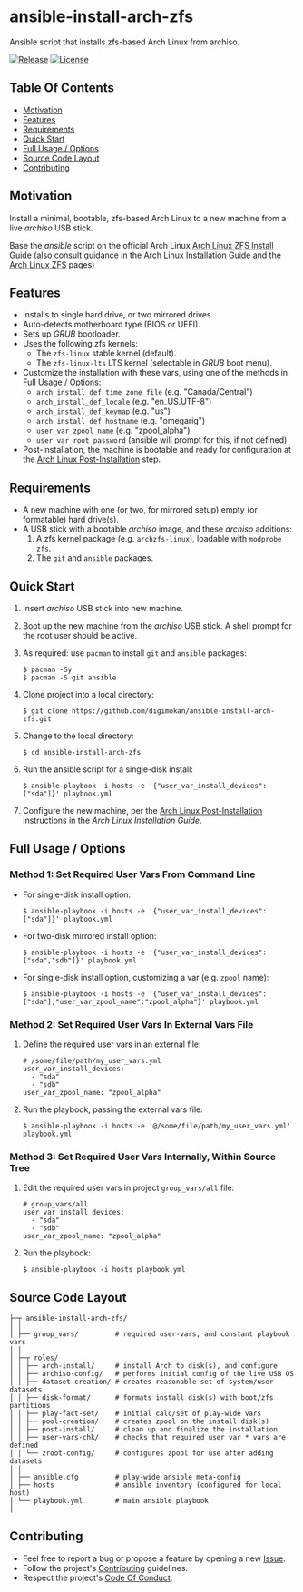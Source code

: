 # ansible-install-arch-zfs

Ansible script that installs zfs-based Arch Linux from archiso.

[![Release](https://img.shields.io/github/release/digimokan/ansible-install-arch-zfs.svg?label=release)](https://github.com/digimokan/ansible-install-arch-zfs/releases/latest "Latest Release Notes")
[![License](https://img.shields.io/badge/license-MIT-blue.svg?label=license)](LICENSE.txt "Project License")

## Table Of Contents

* [Motivation](#motivation)
* [Features](#features)
* [Requirements](#requirements)
* [Quick Start](#quick-start)
* [Full Usage / Options](#full-usage--options)
* [Source Code Layout](#source-code-layout)
* [Contributing](#contributing)

## Motivation

Install a minimal, bootable, zfs-based Arch Linux to a new machine from a live
_archiso_ USB stick.

Base the _ansible_ script on the official Arch Linux
[Arch Linux ZFS Install Guide](https://wiki.archlinux.org/index.php/Install_Arch_Linux_on_ZFS)
(also consult guidance in the [Arch Linux Installation Guide](https://wiki.archlinux.org/index.php/Installation_guide)
and the [Arch Linux ZFS](https://wiki.archlinux.org/index.php/ZFS) pages)

## Features

* Installs to single hard drive, or two mirrored drives.
* Auto-detects motherboard type (BIOS or UEFI).
* Sets up _GRUB_ bootloader.
* Uses the following zfs kernels:
    * The `zfs-linux` stable kernel (default).
    * The `zfs-linux-lts` LTS kernel (selectable in _GRUB_ boot menu).
* Customize the installation with these vars, using one of the
  methods in [Full Usage / Options](#full-usage--options):
    * `arch_install_def_time_zone_file` (e.g. "Canada/Central")
    * `arch_install_def_locale` (e.g. "en_US.UTF-8")
    * `arch_install_def_keymap` (e.g. "us")
    * `arch_install_def_hostname` (e.g. "omegarig")
    * `user_var_zpool_name` (e.g. "zpool_alpha")
    * `user_var_root_password` (ansible will prompt for this, if not defined)
* Post-installation, the machine is bootable and ready for configuration at the
  [Arch Linux Post-Installation](https://wiki.archlinux.org/index.php/Installation_guide#Post-installation)
  step.

## Requirements

* A new machine with one (or two, for mirrored setup) empty (or formatable) hard
  drive(s).
* A USB stick with a bootable _archiso_ image, and these _archiso_ additions:
    1. A zfs kernel package (e.g. `archzfs-linux`), loadable with
       `modprobe zfs`.
    2. The `git` and `ansible` packages.

## Quick Start

1. Insert _archiso_ USB stick into new machine.

2. Boot up the new machine from the _archiso_ USB stick. A shell prompt for the
   root user should be active.

3. As required: use `pacman` to install `git` and `ansible` packages:

   ```shell
   $ pacman -Sy
   $ pacman -S git ansible
   ```

4. Clone project into a local directory:

   ```shell
   $ git clone https://github.com/digimokan/ansible-install-arch-zfs.git
   ```

5. Change to the local directory:

   ```shell
   $ cd ansible-install-arch-zfs
   ```

6. Run the ansible script for a single-disk install:

   ```shell
   $ ansible-playbook -i hosts -e '{"user_var_install_devices":["sda"]}' playbook.yml
   ```

7. Configure the new machine, per the [Arch Linux Post-Installation](https://wiki.archlinux.org/index.php/Installation_guide#Post-installation)
   instructions in the _Arch Linux Installation Guide_.

## Full Usage / Options

### Method 1: Set Required User Vars From Command Line

* For single-disk install option:

   ```shell
   $ ansible-playbook -i hosts -e '{"user_var_install_devices":["sda"]}' playbook.yml
   ```

* For two-disk mirrored install option:

   ```shell
   $ ansible-playbook -i hosts -e '{"user_var_install_devices":["sda","sdb"]}' playbook.yml
   ```

* For single-disk install option, customizing a var (e.g. `zpool` name):

   ```shell
   $ ansible-playbook -i hosts -e '{"user_var_install_devices":["sda"],"user_var_zpool_name":"zpool_alpha"}' playbook.yml
   ```

### Method 2: Set Required User Vars In External Vars File

1. Define the required user vars in an external file:

   ```
   # /some/file/path/my_user_vars.yml
   user_var_install_devices:
     - "sda"
     - "sdb"
   user_var_zpool_name: "zpool_alpha"
   ```

2. Run the playbook, passing the external vars file:

   ```shell
   $ ansible-playbook -i hosts -e '@/some/file/path/my_user_vars.yml' playbook.yml
   ```

### Method 3: Set Required User Vars Internally, Within Source Tree

1. Edit the required user vars in project `group_vars/all` file:

   ```
   # group_vars/all
   user_var_install_devices:
     - "sda"
     - "sdb"
   user_var_zpool_name: "zpool_alpha"
   ```

2. Run the playbook:

   ```shell
   $ ansible-playbook -i hosts playbook.yml
   ```

## Source Code Layout

```
├─┬ ansible-install-arch-zfs/
│ │
│ ├── group_vars/         # required user-vars, and constant playbook vars
│ │
│ ├─┬ roles/
│ │ ├── arch-install/     # install Arch to disk(s), and configure
│ │ ├── archiso-config/   # performs initial config of the live USB OS
│ │ ├── dataset-creation/ # creates reasonable set of system/user datasets
│ │ ├── disk-format/      # formats install disk(s) with boot/zfs partitions
│ │ ├── play-fact-set/    # initial calc/set of play-wide vars
│ │ ├── pool-creation/    # creates zpool on the install disk(s)
│ │ ├── post-install/     # clean up and finalize the installation
│ │ ├── user-vars-chk/    # checks that required user_var_* vars are defined
│ │ └── zroot-config/     # configures zpool for use after adding datasets
│ │
│ ├── ansible.cfg         # play-wide ansible meta-config
│ ├── hosts               # ansible inventory (configured for local host)
│ └── playbook.yml        # main ansible playbook
│
```

## Contributing

* Feel free to report a bug or propose a feature by opening a new
  [Issue](https://github.com/digimokan/ansible-install-arch-zfs/issues).
* Follow the project's [Contributing](CONTRIBUTING.md) guidelines.
* Respect the project's [Code Of Conduct](CODE_OF_CONDUCT.md).

